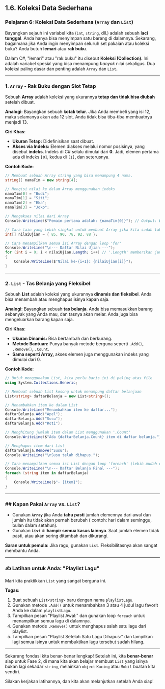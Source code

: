 ## 1.6. Koleksi Data Sederhana

### Pelajaran 6: Koleksi Data Sederhana (`Array` dan `List`)

Bayangkan sejauh ini variabel kita (`int`, `string`, dll.) adalah sebuah **laci tunggal**. Anda hanya bisa menyimpan
satu barang di dalamnya. Sekarang, bagaimana jika Anda ingin menyimpan seluruh set pakaian atau koleksi buku? Anda butuh
**lemari** atau **rak buku**.

Dalam C\#, "lemari" atau "rak buku" itu disebut **Koleksi (Collection)**. Ini adalah variabel spesial yang bisa
menampung *banyak* nilai sekaligus. Dua koleksi paling dasar dan penting adalah `Array` dan `List`.

-----

### 1\. `Array` - Rak Buku dengan Slot Tetap

Sebuah **Array** adalah koleksi yang ukurannya **tetap dan tidak bisa diubah** setelah dibuat.

**Analogi:** Bayangkan sebuah **kotak telur**. Jika Anda membeli yang isi 12, maka selamanya akan ada 12 slot. Anda
tidak bisa tiba-tiba membuatnya menjadi 13.

**Ciri Khas:**

* **Ukuran Tetap:** Didefinisikan saat dibuat.
* **Akses via Indeks:** Elemen diakses melalui nomor posisinya, yang disebut **indeks**. Indeks di C\# selalu dimulai
  dari **0**. Jadi, elemen pertama ada di indeks `[0]`, kedua di `[1]`, dan seterusnya.

**Contoh Kode:**

```csharp
// Membuat sebuah Array string yang bisa menampung 4 nama.
string[] namaTim = new string[4];

// Mengisi nilai ke dalam Array menggunakan indeks
namaTim[0] = "Budi";
namaTim[1] = "Siti";
namaTim[2] = "Eka";
namaTim[3] = "Joko";

// Mengakses nilai dari Array
Console.WriteLine($"Pemain pertama adalah: {namaTim[0]}"); // Output: Budi

// Cara lain yang lebih singkat untuk membuat Array jika kita sudah tahu isinya
int[] nilaiUjian = { 85, 90, 78, 92, 88 };

// Cara menampilkan semua isi Array dengan loop 'for'
Console.WriteLine("\n--- Daftar Nilai Ujian ---");
for (int i = 0; i < nilaiUjian.Length; i++) // '.Length' memberikan jumlah slot dalam Array
{
    Console.WriteLine($"Nilai ke-{i+1}: {nilaiUjian[i]}");
}
```

-----

### 2\. `List` - Tas Belanja yang Fleksibel

Sebuah **List** adalah koleksi yang ukurannya **dinamis dan fleksibel**. Anda bisa menambah atau menghapus isinya kapan
saja.

**Analogi:** Bayangkan sebuah **tas belanja**. Anda bisa memasukkan barang sebanyak yang Anda mau, dan tasnya akan
melar. Anda juga bisa mengeluarkan barang kapan saja.

**Ciri Khas:**

* **Ukuran Dinamis:** Bisa bertambah dan berkurang.
* **Metode Bantuan:** Punya banyak metode berguna seperti `.Add()`, `.Remove()`, `.Count`.
* **Sama seperti Array,** akses elemen juga menggunakan indeks yang dimulai dari 0.

**Contoh Kode:**

```csharp
// Untuk menggunakan List, kita perlu baris ini di paling atas file
using System.Collections.Generic;

// Membuat sebuah List kosong untuk menampung daftar belanjaan
List<string> daftarBelanja = new List<string>();

// Menambahkan item ke dalam List
Console.WriteLine("Menambahkan item ke daftar...");
daftarBelanja.Add("Apel");
daftarBelanja.Add("Susu");
daftarBelanja.Add("Roti");

// Menghitung jumlah item dalam List menggunakan '.Count'
Console.WriteLine($"Ada {daftarBelanja.Count} item di daftar belanja.");

// Menghapus item dari List
daftarBelanja.Remove("Susu");
Console.WriteLine("\nSusu telah dihapus.");

// Cara menampilkan semua isi List dengan loop 'foreach' (lebih mudah dibaca)
Console.WriteLine("\n--- Daftar Belanja Final ---");
foreach (string item in daftarBelanja)
{
    Console.WriteLine($"- {item}");
}
```

-----

### \#\# Kapan Pakai `Array` vs. `List`?

* Gunakan **`Array`** jika Anda **tahu pasti** jumlah elemennya dari awal dan jumlah itu tidak akan pernah berubah (
  contoh: hari dalam seminggu, bulan dalam setahun).
* Gunakan **`List`** di **hampir semua kasus lainnya**. Saat jumlah elemen tidak pasti, atau akan sering ditambah dan
  dikurangi.

**Saran untuk pemula:** Jika ragu, gunakan `List`. Fleksibilitasnya akan sangat membantu Anda.

-----

### ✍️ Latihan untuk Anda: "Playlist Lagu"

Mari kita praktikkan `List` yang sangat berguna ini.

**Tugas:**

1. Buat sebuah `List<string>` baru dengan nama `playlistLagu`.
2. Gunakan metode `.Add()` untuk menambahkan 3 atau 4 judul lagu favorit Anda ke dalam `playlistLagu`.
3. Tampilkan pesan "Playlist Awal:" dan gunakan loop `foreach` untuk menampilkan semua lagu di dalamnya.
4. Gunakan metode `.Remove()` untuk menghapus salah satu lagu dari playlist.
5. Tampilkan pesan "Playlist Setelah Satu Lagu Dihapus:" dan tampilkan lagi semua isinya untuk membuktikan lagu tersebut
   sudah hilang.

-----

Sekarang fondasi kita benar-benar lengkap\! Setelah ini, kita **benar-benar** siap untuk Fase 2, di mana kita akan
belajar membuat `List` yang isinya bukan lagi sekadar `string`, melainkan `object` `Kucing` atau `Mobil` buatan kita
sendiri.

Silakan kerjakan latihannya, dan kita akan melanjutkan setelah Anda siap\!